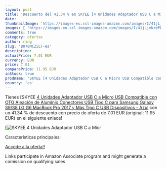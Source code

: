```yaml
---
layout: post
title: 'Descuento del 41.34 % en SKYEE [4 Unidades Adaptador USB C a Micr'
date: 
thumbnailImage: 'https://images-eu.ssl-images-amazon.com/images/I/41jLjvNrePL._SL200_.jpg'
images: [ 'https://images-eu.ssl-images-amazon.com/images/I/41jLjvNrePL._SL200_.jpg' ]
comments: true
category: ofertas
author: ring
slug: 'B078MCZSLT-es'
description:
actualPrice: 7.01 EUR
currency: EUR
price: 7.01
comparePrice: 11.95 EUR
inStock: true
prodname: 'SKYEE [4 Unidades Adaptador USB C a Micro USB Compatible con OTG  Aleación de Aluminio Conectores USB Tipo C para Samsung Galaxy S9/S8  LG G6  MacBook Pro 2017 y Más Tipo C USB Dispositivos - Azul'
country: 'es'
---
```


Tienes [SKYEE [4 Unidades Adaptador USB C a Micro USB Compatible con OTG  Aleación de Aluminio Conectores USB Tipo C para Samsung Galaxy S9/S8  LG G6  MacBook Pro 2017 y Más Tipo C USB Dispositivos - Azul](https://www.amazon.es/dp/B078MCZSLT/?tag=tolees-21) con un 41.34 % de descuento con precio de oferta de 7.01 EUR (original: 11.95 EUR) en el siguiente enlace!

[![SKYEE [4 Unidades Adaptador USB C a Micr](https://images-eu.ssl-images-amazon.com/images/I/41jLjvNrePL._SL200_.jpg)](https://www.amazon.es/dp/B078MCZSLT/?tag=tolees-21)

Características principales:


[Accede a la oferta!!](https://www.amazon.es/dp/B078MCZSLT/?tag=tolees-21)

Links participate in Amazon Associate program and might generate a comission on qualifying sales


